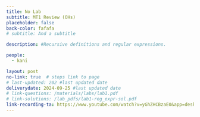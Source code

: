 ```yaml
---
title: No Lab
subtitle: MT1 Review (OHs)
placeholder: false
back-color: fafafa
# subtitle: And a subtitle

description: #Recursive definitions and regular expressions.  

people:
  - kani

layout: post
no-link: true  # stops link to page 
# last-updated: 202 #last updated date
deliverydate: 2024-09-25 #last updated date
# link-questions: /materials/labs/lab1.pdf
# link-solutions: /lab_pdfs/lab1-reg_expr-sol.pdf
link-recording-ta: https://www.youtube.com/watch?v=yGhZHCBzaE0&app=desktop
---
```


